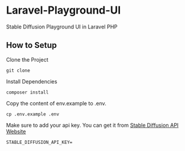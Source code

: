 # Laravel-Playground-UI
Stable Diffusion Playground UI in Laravel PHP


## How to Setup 

Clone the Project
```
git clone 
```

Install Dependencies 
```
composer install
```

Copy the content of env.example to .env.

```
cp .env.example .env
```

Make sure to add your api key. You can get it from [Stable Diffusion API Website](https://stablediffusionapi.com/)
```
STABLE_DIFFUSION_API_KEY=
```






